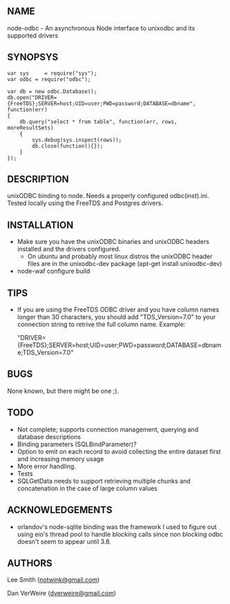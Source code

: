 NAME
----

node-odbc - An asynchronous Node interface to unixodbc and its supported drivers

SYNOPSYS
--------

	var sys     = require("sys");
	var odbc = require("odbc");

	var db = new odbc.Database();
	db.open("DRIVER={FreeTDS};SERVER=host;UID=user;PWD=password;DATABASE=dbname", function(err)
	{
		db.query("select * from table", function(err, rows, moreResultSets)
		{
			sys.debug(sys.inspect(rows));
			db.close(function(){});
		}
	});


DESCRIPTION
-----------

unixODBC binding to node. Needs a properly configured odbc(inst).ini.  Tested locally using the FreeTDS and Postgres drivers.


INSTALLATION
------------

- Make sure you have the unixODBC binaries and unixODBC headers installed and the drivers configured.
	- On ubuntu and probably most linux distros the unixODBC header files are in the unixodbc-dev package (apt-get install unixodbc-dev)
- node-waf configure build



TIPS
----

- If you are using the FreeTDS ODBC driver and you have column names longer than 30 characters, you should add "TDS_Version=7.0" to your connection string to retrive the full column name.
  Example: 

	"DRIVER={FreeTDS};SERVER=host;UID=user;PWD=password;DATABASE=dbname;TDS_Version=7.0"


BUGS
----

None known, but there might be one ;).


TODO
----

- Not complete; supports connection management, querying and database descriptions
- Binding parameters (SQLBindParameter)?
- Option to emit on each record to avoid collecting the entire dataset first and increasing memory usage
- More error handling.
- Tests
- SQLGetData needs to support retrieving multiple chunks and concatenation in the case of large	column values

ACKNOWLEDGEMENTS
----------------

- orlandov's node-sqlite binding was the framework I used to figure out using eio's thread pool to handle blocking calls since non blocking odbc doesn't seem to appear until 3.8.

AUTHORS
------

Lee Smith (notwink@gmail.com)

Dan VerWeire (dverweire@gmail.com)